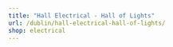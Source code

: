 ```yaml
---
title: "Hall Electrical - Hall of Lights"
url: /dublin/hall-electrical-hall-of-lights/
shop: electrical
---
```

